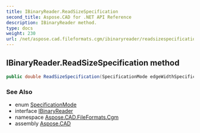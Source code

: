 ```yaml
---
title: IBinaryReader.ReadSizeSpecification
second_title: Aspose.CAD for .NET API Reference
description: IBinaryReader method. 
type: docs
weight: 230
url: /net/aspose.cad.fileformats.cgm/ibinaryreader/readsizespecification/
---
```

## IBinaryReader.ReadSizeSpecification method

```csharp
public double ReadSizeSpecification(SpecificationMode edgeWidthSpecificationMode)
```

### See Also

* enum [SpecificationMode](../../../aspose.cad.fileformats.cgm.enums/specificationmode/)
* interface [IBinaryReader](../)
* namespace [Aspose.CAD.FileFormats.Cgm](../../ibinaryreader/)
* assembly [Aspose.CAD](../../../)


